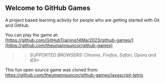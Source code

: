 ## Welcome to GitHub Games

A project based learning activity for people who are getting started with Git and GitHub.

You can play the game at: [https://github.com/GitHubTraining14Mar2023/github-games/](https://github.com/theumannsuncor/github-games)

>> _*SUPPORTED BROWSERS*: Chrome, Firefox, Safari, Opera and IE9+_

This fun open source game was cloned from: https://github.com/theumannsuncor/github-games/javascript-tetris
